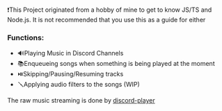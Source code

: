 ❗This Project originated from a hobby of mine to get to know JS/TS and Node.js. It is not recommended that you use this as a guide for either

### Functions:
- 🔊Playing Music in Discord Channels
- 📚Enqueueing songs when something is being played at the moment
- ⏯️Skipping/Pausing/Resuming tracks
- 🪛Applying audio filters to the songs (WIP)

The raw music streaming is done by [discord-player](https://www.npmjs.com/package/discord-player)

